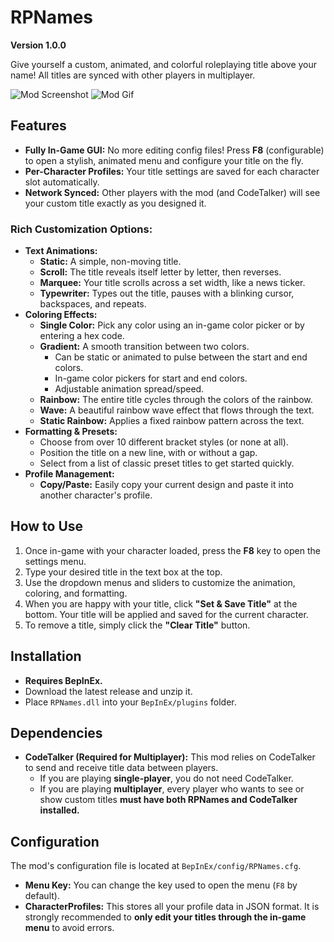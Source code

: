 # RPNames
**Version 1.0.0**

Give yourself a custom, animated, and colorful roleplaying title above your name! All titles are synced with other players in multiplayer.

![Mod Screenshot](https://cdn.discordapp.com/attachments/1415048760018337913/1428540073158250556/image.png?ex=68f2df1e&is=68f18d9e&hm=f494e32b9e513341ddee9bcc75d6e737bf048b62e020f4e292958f05fa7c1d8f&)
![Mod Gif](https://cdn.discordapp.com/attachments/1428470616079470672/1428542774768173176/ATLYSS_yO7pSs4zXT.gif?ex=68f2e1a2&is=68f19022&hm=ef5125b9b54185a5caff358dbf34b59d5af9609233f71b2ee581cce4651679a8&)
## Features
- **Fully In-Game GUI:** No more editing config files! Press **F8** (configurable) to open a stylish, animated menu and configure your title on the fly.
- **Per-Character Profiles:** Your title settings are saved for each character slot automatically.
- **Network Synced:** Other players with the mod (and CodeTalker) will see your custom title exactly as you designed it.

### Rich Customization Options:
- **Text Animations:**
    - **Static:** A simple, non-moving title.
    - **Scroll:** The title reveals itself letter by letter, then reverses.
    - **Marquee:** Your title scrolls across a set width, like a news ticker.
    - **Typewriter:** Types out the title, pauses with a blinking cursor, backspaces, and repeats.
- **Coloring Effects:**
    - **Single Color:** Pick any color using an in-game color picker or by entering a hex code.
    - **Gradient:** A smooth transition between two colors.
        - Can be static or animated to pulse between the start and end colors.
        - In-game color pickers for start and end colors.
        - Adjustable animation spread/speed.
    - **Rainbow:** The entire title cycles through the colors of the rainbow.
    - **Wave:** A beautiful rainbow wave effect that flows through the text.
    - **Static Rainbow:** Applies a fixed rainbow pattern across the text.
- **Formatting & Presets:**
    - Choose from over 10 different bracket styles (or none at all).
    - Position the title on a new line, with or without a gap.
    - Select from a list of classic preset titles to get started quickly.
- **Profile Management:**
    - **Copy/Paste:** Easily copy your current design and paste it into another character's profile.

## How to Use
1.  Once in-game with your character loaded, press the **F8** key to open the settings menu.
2.  Type your desired title in the text box at the top.
3.  Use the dropdown menus and sliders to customize the animation, coloring, and formatting.
4.  When you are happy with your title, click **"Set & Save Title"** at the bottom. Your title will be applied and saved for the current character.
5.  To remove a title, simply click the **"Clear Title"** button.

## Installation
- **Requires BepInEx.**
- Download the latest release and unzip it.
- Place `RPNames.dll` into your `BepInEx/plugins` folder.

## Dependencies
- **CodeTalker (Required for Multiplayer):** This mod relies on CodeTalker to send and receive title data between players.
    - If you are playing **single-player**, you do not need CodeTalker.
    - If you are playing **multiplayer**, every player who wants to see or show custom titles **must have both RPNames and CodeTalker installed.**

## Configuration
The mod's configuration file is located at `BepInEx/config/RPNames.cfg`.
- **Menu Key:** You can change the key used to open the menu (`F8` by default).
- **CharacterProfiles:** This stores all your profile data in JSON format. It is strongly recommended to **only edit your titles through the in-game menu** to avoid errors.